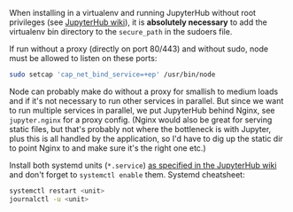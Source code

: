 When installing in a virtualenv and running JupyterHub without root privileges
(see [JupyterHub wiki](https://github.com/jupyterhub/jupyterhub/wiki/Using-sudo-to-run-JupyterHub-without-root-privileges)),
it is **absolutely necessary** to add the virtualenv bin directory to the
`secure_path` in the sudoers file.

If run without a proxy (directly on port 80/443) and without sudo, node must be
allowed to listen on these ports:

```sh
sudo setcap 'cap_net_bind_service=+ep' /usr/bin/node
```

Node can probably make do without a proxy for smallish to medium loads and if
it's not necessary to run other services in parallel. But since we want to run
multiple services in parallel, we put JupyterHub behind Nginx, see
`jupyter.nginx` for a proxy config. (Nginx would also be great for serving
static files, but that's probably not where the bottleneck is with Jupyter,
plus this is all handled by the application, so I'd have to dig up the static
dir to point Nginx to and make sure it's the right one etc.)

Install both systemd units (`*.service`) [as specified in the JupyterHub
wiki](https://github.com/jupyterhub/jupyterhub/wiki/Run-jupyterhub-as-a-system-service)
and don't forget to `systemctl enable` them. Systemd cheatsheet:

```sh
systemctl restart <unit>
journalctl -u <unit>
```
